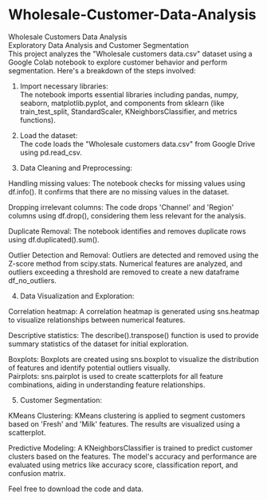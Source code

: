# Wholesale-Customer-Data-Analysis
Wholesale Customers Data Analysis<br>
Exploratory Data Analysis and Customer Segmentation<br>
This project analyzes the "Wholesale customers data.csv" dataset using a Google Colab notebook to explore customer behavior and perform segmentation. Here's a breakdown of the steps involved:<br>

1. Import necessary libraries:<br> The notebook imports essential libraries including pandas, numpy, seaborn, matplotlib.pyplot, and components from sklearn (like train_test_split, StandardScaler, KNeighborsClassifier, and metrics functions).

2. Load the dataset:<br> The code loads the "Wholesale customers data.csv" from Google Drive using pd.read_csv.

3. Data Cleaning and Preprocessing:<bbr>

Handling missing values: The notebook checks for missing values using df.info(). It confirms that there are no missing values in the dataset.<br>

Dropping irrelevant columns: The code drops 'Channel' and 'Region' columns using df.drop(), considering them less relevant for the analysis.<br>

Duplicate Removal: The notebook identifies and removes duplicate rows using df.duplicated().sum().<br>

Outlier Detection and Removal: Outliers are detected and removed using the Z-score method from scipy.stats. Numerical features are analyzed, and outliers exceeding a threshold are removed to create a new dataframe df_no_outliers.<br>

4. Data Visualization and Exploration:

Correlation heatmap: A correlation heatmap is generated using sns.heatmap to visualize relationships between numerical features.<br>

Descriptive statistics: The describe().transpose() function is used to provide summary statistics of the dataset for initial exploration.<br>

Boxplots: Boxplots are created using sns.boxplot to visualize the distribution of features and identify potential outliers visually.<br>
Pairplots: sns.pairplot is used to create scatterplots for all feature combinations, aiding in understanding feature relationships.<br>

5. Customer Segmentation:<br>

KMeans Clustering: KMeans clustering is applied to segment customers based on 'Fresh' and 'Milk' features. The results are visualized using a scatterplot.<br>

Predictive Modeling: A KNeighborsClassifier is trained to predict customer clusters based on the features. The model's accuracy and performance are evaluated using metrics like accuracy score, classification report, and confusion matrix.<br>

Feel free to download the code and data.
